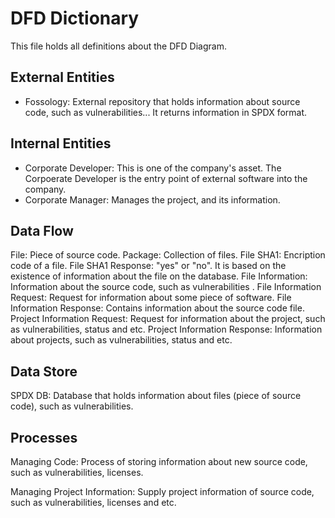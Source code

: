 # DFD Dictionary 

This file holds all definitions about the DFD Diagram.

## External Entities
* Fossology: External repository that holds information about source code, such as vulnerabilities... It returns information in SPDX format. 

## Internal Entities
* Corporate Developer: This is one of the company's asset. The Corpoerate Developer is the entry point of external software into the company.
* Corporate Manager: Manages the project, and its information.

## Data Flow
File: Piece of source code.
Package: Collection of files.
File SHA1: Encription code of a file.
File SHA1 Response: "yes" or "no". It is based on the existence of information about the file on the database.
File Information: Information about the source code, such as vulnerabilities .
File Information Request: Request for information about some piece of software.
File Information Response: Contains information about the source code file.
Project Information Request: Request for information about the project, such as vulnerabilities, status and etc.
Project Information Response: Information about projects, such as vulnerabilities, status and etc.

## Data Store
SPDX DB: Database that holds information about files (piece of source code), such as vulnerabilities.

## Processes
Managing Code: Process of storing information about new source code, such as vulnerabilities, licenses.

Managing Project Information: Supply project information of source code, such as vulnerabilities, licenses and etc. 
